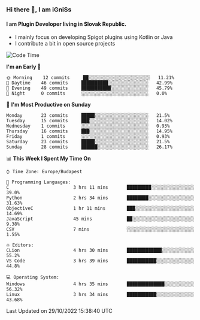 ### Hi there 👋, I am iGniSs

#### I am Plugin Developer living in Slovak Republic.
- I mainly focus on developing Spigot plugins using Kotlin or Java
- I contribute a bit in open source projects

<!--START_SECTION:waka-->
![Code Time](http://img.shields.io/badge/Code%20Time-943%20hrs%2038%20mins-blue)

**I'm an Early 🐤** 

```text
🌞 Morning    12 commits     ██░░░░░░░░░░░░░░░░░░░░░░░   11.21% 
🌆 Daytime    46 commits     ██████████░░░░░░░░░░░░░░░   42.99% 
🌃 Evening    49 commits     ███████████░░░░░░░░░░░░░░   45.79% 
🌙 Night      0 commits      ░░░░░░░░░░░░░░░░░░░░░░░░░   0.0%

```
📅 **I'm Most Productive on Sunday** 

```text
Monday       23 commits     █████░░░░░░░░░░░░░░░░░░░░   21.5% 
Tuesday      15 commits     ███░░░░░░░░░░░░░░░░░░░░░░   14.02% 
Wednesday    1 commits      ░░░░░░░░░░░░░░░░░░░░░░░░░   0.93% 
Thursday     16 commits     ███░░░░░░░░░░░░░░░░░░░░░░   14.95% 
Friday       1 commits      ░░░░░░░░░░░░░░░░░░░░░░░░░   0.93% 
Saturday     23 commits     █████░░░░░░░░░░░░░░░░░░░░   21.5% 
Sunday       28 commits     ██████░░░░░░░░░░░░░░░░░░░   26.17%

```


📊 **This Week I Spent My Time On** 

```text
⌚︎ Time Zone: Europe/Budapest

💬 Programming Languages: 
C                        3 hrs 11 mins       █████████░░░░░░░░░░░░░░░░   39.0% 
Python                   2 hrs 34 mins       ████████░░░░░░░░░░░░░░░░░   31.63% 
ObjectiveC               1 hr 11 mins        ███░░░░░░░░░░░░░░░░░░░░░░   14.69% 
JavaScript               45 mins             ██░░░░░░░░░░░░░░░░░░░░░░░   9.38% 
CSV                      7 mins              ░░░░░░░░░░░░░░░░░░░░░░░░░   1.55%

🔥 Editors: 
CLion                    4 hrs 30 mins       █████████████░░░░░░░░░░░░   55.2% 
VS Code                  3 hrs 39 mins       ███████████░░░░░░░░░░░░░░   44.8%

💻 Operating System: 
Windows                  4 hrs 35 mins       ██████████████░░░░░░░░░░░   56.32% 
Linux                    3 hrs 34 mins       ███████████░░░░░░░░░░░░░░   43.68%

```


 Last Updated on 29/10/2022 15:38:40 UTC
<!--END_SECTION:waka-->